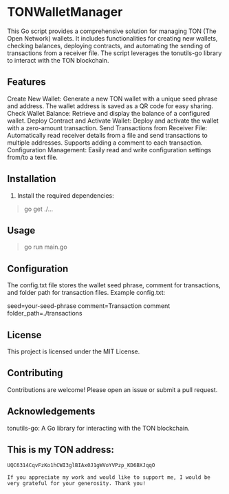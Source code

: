 # TONWalletManager
This Go script provides a comprehensive solution for managing TON (The Open Network) wallets. It includes functionalities for creating new wallets, checking balances, deploying contracts, and automating the sending of transactions from a receiver file. The script leverages the tonutils-go library to interact with the TON blockchain.

## Features
Create New Wallet: Generate a new TON wallet with a unique seed phrase and address. The wallet address is saved as a QR code for easy sharing.
Check Wallet Balance: Retrieve and display the balance of a configured wallet.
Deploy Contract and Activate Wallet: Deploy and activate the wallet with a zero-amount transaction.
Send Transactions from Receiver File: Automatically read receiver details from a file and send transactions to multiple addresses. Supports adding a comment to each transaction.
Configuration Management: Easily read and write configuration settings from/to a text file.

## Installation
1. Install the required dependencies:

> go get ./...

## Usage
> go run main.go
 
## Configuration
The config.txt file stores the wallet seed phrase, comment for transactions, and folder path for transaction files. Example config.txt:


seed=your-seed-phrase
comment=Transaction comment
folder_path=./transactions


## License
This project is licensed under the MIT License.

## Contributing
Contributions are welcome! Please open an issue or submit a pull request.

## Acknowledgements
tonutils-go: A Go library for interacting with the TON blockchain.

## This is my TON address: 

``` 
UQC6314CqvFzKo1hCWI3glBIAx0J1gWVoYVPzp_KD6BXJqqO

If you appreciate my work and would like to support me, I would be very grateful for your generosity. Thank you!